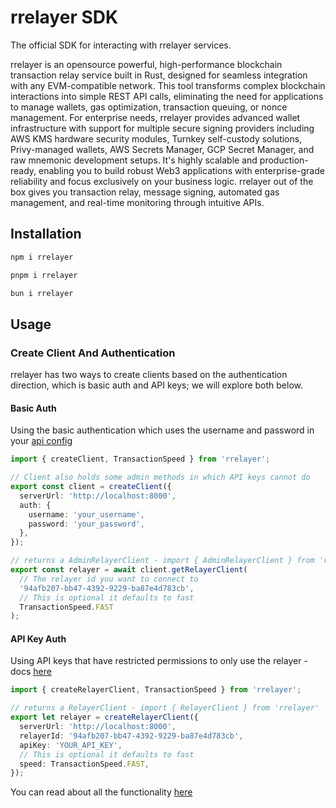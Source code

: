 # rrelayer SDK

The official SDK for interacting with rrelayer services.

rrelayer is an opensource powerful, high-performance blockchain transaction relay service built in Rust, 
designed for seamless integration with any EVM-compatible network. This tool transforms complex 
blockchain interactions into simple REST API calls, eliminating the need for applications to 
manage wallets, gas optimization, transaction queuing, or nonce management. For enterprise 
needs, rrelayer provides advanced wallet infrastructure with support for multiple 
secure signing providers including AWS KMS hardware security modules, Turnkey self-custody 
solutions, Privy-managed wallets, AWS Secrets Manager, GCP Secret Manager, and raw mnemonic 
development setups. It's highly scalable and production-ready, enabling you to build robust 
Web3 applications with enterprise-grade reliability and focus exclusively on your business 
logic. rrelayer out of the box gives you transaction relay, message signing, automated 
gas management, and real-time monitoring through intuitive APIs.

## Installation

```bash [npm]
npm i rrelayer
```

```bash [pnpm]
pnpm i rrelayer
```

```bash [bun]
bun i rrelayer
```

## Usage

### Create Client And Authentication

rrelayer has two ways to create clients based on the authentication direction, which is basic auth and API keys;
we will explore both below.

#### Basic Auth

Using the basic authentication which uses the username and password in your [api config](/config/api-config)

```ts
import { createClient, TransactionSpeed } from 'rrelayer';

// Client also holds some admin methods in which API keys cannot do
export const client = createClient({
  serverUrl: 'http://localhost:8000',
  auth: {
    username: 'your_username',
    password: 'your_password',
  },
});

// returns a AdminRelayerClient - import { AdminRelayerClient } from 'rrelayer'
export const relayer = await client.getRelayerClient(
  // The relayer id you want to connect to
  '94afb207-bb47-4392-9229-ba87e4d783cb',
  // This is optional it defaults to fast
  TransactionSpeed.FAST
);
```

#### API Key Auth

Using API keys that have restricted permissions to only use the relayer - docs [here](config/networks/api-keys)

```ts
import { createRelayerClient, TransactionSpeed } from 'rrelayer';

// returns a RelayerClient - import { RelayerClient } from 'rrelayer'
export let relayer = createRelayerClient({
  serverUrl: 'http://localhost:8000',
  relayerId: '94afb207-bb47-4392-9229-ba87e4d783cb',
  apiKey: 'YOUR_API_KEY',
  // This is optional it defaults to fast
  speed: TransactionSpeed.FAST,
});
```

You can read about all the functionality [here](https://rrelayer.xyz/integration/sdk/installation/rust)